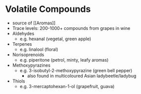 # Volatile Compounds
- source of [[Aromas]]
- Trace levels: 200-1000+ compounds from grapes in wine
- Aldehydes
	- e.g. hexanal (vegetal, green apple)
- Terpenes
	- e.g. linalool (floral)
- Norisoprenoids
	- e.g. piperitone (petrol, minty, leafy aromas)
- Methoxypyrazines
	- e.g. 3-isobutyl-2-methoxypyrazine (green bell pepper)
		- also found in multicoloured Asian ladybeetle/ladybug
- Thiols
	- e.g. 3-mercaptohexan-1-ol (grapefruit, guava)